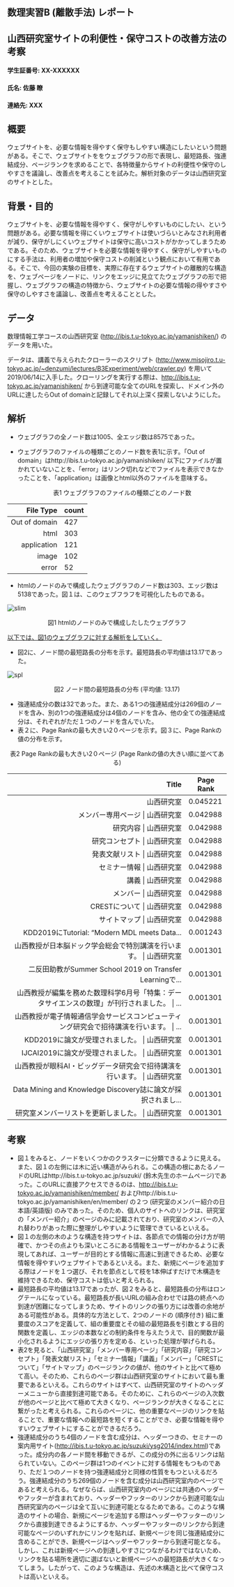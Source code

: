 ## 数理実習B (離散手法) レポート



## 山西研究室サイトの利便性・保守コストの改善方法の考察



#### 学生証番号: XX-XXXXXX

#### 氏名: 佐藤 瞭

#### 連絡先: XXX



## 概要

ウェブサイトを、必要な情報を得やすく保守もしやすい構造にしたいという問題がある。そこで、ウェブサイトををウェブグラフの形で表現し、最短路長、強連結成分、ページランクを求めることで、各特徴量からサイトの利便性や保守のしやすさを議論し、改善点を考えることを試みた。解析対象のデータは山西研究室のサイトとした。

<div style="text-align: center;page-break-before:always;">
</div>

## 背景・目的

ウェブサイトを、必要な情報を得やすく、保守がしやすいものにしたい、という問題がある。必要な情報を得にくいウェブサイトは使いづらいとみなされ利用者が減り、保守がしにくいウェブサイトは保守に高いコストがかかってしまうためである。そのため、ウェブサイトを必要な情報を得やすく、保守がしやすいものにする手法は、利用者の増加や保守コストの削減という観点において有用である。そこで、今回の実験の目標を、実際に存在するウェブサイトの離散的な構造を、ウェブページをノードに、リンクをエッジに見立てたウェブグラフの形で把握し、ウェブグラフの構造の特徴から、ウェブサイトの必要な情報の得やすさや保守のしやすさを議論し、改善点を考えることとした。



## データ

数理情報工学コースの山西研究室 (http://ibis.t.u-tokyo.ac.jp/yamanishiken/) のデータを用いた。

データは、講義で与えられたクローラーのスクリプト (http://www.misojiro.t.u-tokyo.ac.jp/~denzumi/lectures/B3Experiment/web/crawler.py) を用いて2019/06/14に入手した。クローリングを実行する際は、http://ibis.t.u-tokyo.ac.jp/yamanishiken/ から到達可能な全てのURLを探索し、ドメイン外のURLに達したらOut of domainと記録してそれ以上深く探索しないようにした。



## 解析

- ウェブグラフの全ノード数は1005、全エッジ数は8575であった。

- ウェブグラフのファイルの種類ごとのノード数を表1に示す。「Out of domain」はhttp://ibis.t.u-tokyo.ac.jp/yamanishiken/ 以下にファイルが置かれていないことを、「error」はリンク切れなどでファイルを表示できなかったことを、「application」は画像とhtml以外のファイルを意味する。

  

  <div style="text-align: center;">
  表1 ウェブグラフのファイルの種類ごとのノード数
  </div>


|     File Type | count |
| ------------: | ----- |
| Out of domain | 427   |
|          html | 303   |
|   application | 121   |
|         image | 102   |
|         error | 52    |

  

- htmlのノードのみで構成したウェブグラフのノード数は303、エッジ数は5138であった。図１は、このウェブフラフを可視化したものである。

![slim](/home/neko/00_reports/3S/experiments/discrete/01/report/slim.png)



<div style="text-align: center;">
図1 htmlのノードのみで構成したしたウェブグラフ
</div>



<u>以下では、図1のウェブグラフに対する解析をしていく。</u>

- 図2に、ノード間の最短路長の分布を示す。最短路長の平均値は13.17であった。

![spl](/home/neko/00_reports/3S/experiments/discrete/01/report/spl.png)

<div style="text-align: center;">
図2 ノード間の最短路長の分布 (平均値: 13.17)
</div>




- 強連結成分の数は32であった。また、ある1つの強連結成分は269個のノードを含み、別の1つの強連結成分は4個のノードを含み、他の全ての強連結成分は、それぞれがただ１つのノードを含んでいた。
- 表２に、Page Rankの最も大きい2０ページを示す。図３に、Page Rankの値の分布を示す。



<div style="text-align: center;page-break-before:always;">
表2 Page Rankの最も大きい2０ページ (Page Rankの値の大きい順に並べてある)
</div>


|                                                        Title | Page Rank |
| -----------------------------------------------------------: | --------- |
|                                                   山西研究室 | 0.045221  |
|                             メンバー専用ページ \| 山西研究室 | 0.042988  |
|                                       研究内容 \| 山西研究室 | 0.042988  |
|                                 研究コンセプト \| 山西研究室 | 0.042988  |
|                                 発表文献リスト \| 山西研究室 | 0.042988  |
|                                   セミナー情報 \| 山西研究室 | 0.042988  |
|                                           講義 \| 山西研究室 | 0.042988  |
|                                       メンバー \| 山西研究室 | 0.042988  |
|                                  CRESTについて \| 山西研究室 | 0.042988  |
|                                   サイトマップ \| 山西研究室 | 0.042988  |
|           KDD2019にTutorial: &#8220;Modern MDL meets Data... | 0.001243  |
| 山西教授が日本脳ドック学会総会で特別講演を行います。 \| 山西研究室 | 0.001301  |
|     二反田助教がSummer School 2019 on Transfer Learningで... | 0.001301  |
| 山西教授が編集を務めた数理科学6月号「特集：データサイエンスの数理」が刊行されました。 \| ... | 0.001301  |
| 山西教授が電子情報通信学会サービスコンピューティング研究会で招待講演を行います。 \| ... | 0.001301  |
|                KDD2019に論文が受理されました。 \| 山西研究室 | 0.001301  |
|              IJCAI2019に論文が受理されました。 \| 山西研究室 | 0.001301  |
| 山西教授が眼科AI・ビッグデータ研究会で招待講演を行います。 \| 山西研究室 | 0.001301  |
| Data Mining and Knowledge Discovery誌に論文が採択されまし... | 0.001301  |
|           研究室メンバーリストを更新しました。 \| 山西研究室 | 0.001301  |



## 考察

- 図１をみると、ノードをいくつかのクラスターに分類できるように見える。また、図１の左側には木に近い構造がみられる。この構造の根にあたるノードのURLはhttp://ibis.t.u-tokyo.ac.jp/suzuki/ (鈴木先生のホームページ)であった。このURLに直接アクセスできるのは、http://ibis.t.u-tokyo.ac.jp/yamanishiken/member/ およびhttp://ibis.t.u-tokyo.ac.jp/yamanishiken/en/member/ の２つ (研究室のメンバー紹介の日本語/英語版) のみであった。そのため、個人のサイトへのリンクは、研究室の「メンバー紹介」のページのみに記載されており、研究室のメンバーの入れ替わりがあった際に整理がしやすいように管理できているといえる。
- 図１の左側の木のような構造を持つサイトは、各節点での情報の分け方が明確で、かつその点よりも深いところにある情報をユーザーがわかるように表現してあれば、ユーザーが目的とする情報に高速に到達できるため、必要な情報を得やすいウェブサイトであるといえる。また、新規にページを追加する際はノードを１つ選び、それを節点として枝を1本伸ばすだけで木構造を維持できるため、保守コストは低いと考えられる。
- 最短路長の平均値は13.17であったが、図２をみると、最短路長の分布はロングテールになっている。最短路長が長いURLの組み合わせでは路の終点への到達が困難になってしまうため、サイトのリンクの張り方には改善の余地がある可能性がある。具体的な方法として、2つのノードの (順序付き) 組に重要度のスコアを定義して、組の重要度とその組の最短路長を引数とする目的関数を定義し、エッジの本数などの制約条件を与えたうえで、目的関数が最小化されるようにエッジの張り方を定める、といった処理が挙げられる。
- 表2を見ると、「山西研究室」「メンバー専用ページ」「研究内容」「研究コンセプト」「発表文献リスト」「セミナー情報」「講義」「メンバー」「CRESTについて」「サイトマップ」のページランクの値が、他のサイトと比べて極めて高い。そのため、これらのページ群は山西研究室のサイトにおいて最も重要であるといえる。これらのサイトはすべて、山西研究室のサイトのヘッダーメニューから直接到達可能である。そのために、これらのページの入次数が他のページと比べて極めて大きくなり、ページランクが大きくなることに繋がったと考えられる。これらのページに、他の重要なページのリンクを貼ることで、重要な情報への最短路を短くすることができ、必要な情報を得やすいウェブサイトにすることができるだろう。
- 強連結成分のうち4個のノードを含む成分は、ヘッダーつきの、セミナーの案内用サイト(<http://ibis.t.u-tokyo.ac.jp/suzuki/ysg2014/index.html>)であった。成分内の各ノード間を移動できるが、この成分の外に出るリンクは貼られていない。このページ群は1つのイベントに対する情報をもつものであり、ただ１つのノードを持つ強連結成分と同様の性質をもつといえるだろう。強連結成分のうち269個のノードを含む成分は山西研究室内のページであると考えられる。なぜならば、山西研究室内のページには共通のヘッダーやフッターが含まれており、ヘッダーやフッターのリンクから到達可能な山西研究室内のページは全て互いに到達可能となるためである。このような構造のサイトの場合、新規にページを追加する際はヘッダーやフッターのリンクから直接到達できるようにするか、ヘッダーやフッターのリンクから到達可能なページのいずれかにリンクを貼れば、新規ページを同じ強連結成分に含めることができ、新規ページはヘッダーやフッターから到達可能となる。しかし、これは新規ページへの到達しやすさにつながるわけではないため、リンクを貼る場所を適切に選ばないと新規ページへの最短路長が大きくなってしまう。したがって、このような構造は、先述の木構造と比べて保守コストは高いといえる。